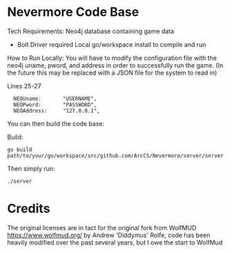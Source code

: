 # Nevermore Code Base

Tech Requirements:
  Neo4j database containing game data
   - Bolt Driver required
  Local go/workspace install to compile and run

How to Run Locally:
  You will have to modify the configuration file with the neo4j uname, pword, and address in order to successfully run the game.
  (In the future this may be replaced with a JSON file for the system to read in)
  
  Lines 25-27
  ```
	NEOUname:		"USERNAME",
	NEOPword:		"PASSWORD",
	NEOAddress:		"127.0.0.1",
  ```
  
  You can then build the code base:
  
  
  Build: 
  ```
  go build path/to/your/go/workspace/src/github.com/ArcCS/Nevermore/server/server.go
  ```

  Then simply run:
  ```
  ./server
  ```
  

# Credits
The original licenses are in tact for the original fork from WolfMUD https://www.wolfmud.org/ by Andrew 'Diddymus' Rolfe, code has been heavily modified over the past several years, but I owe the start to WolfMud

